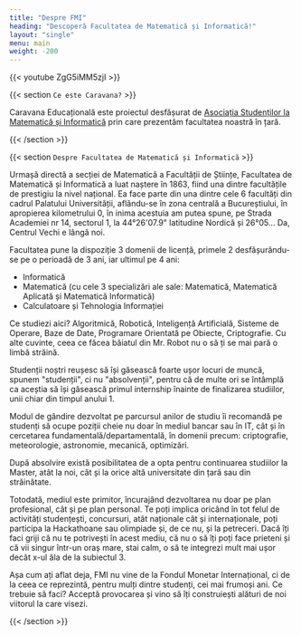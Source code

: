 ```yaml
---
title: "Despre FMI"
heading: "Descoperă Facultatea de Matematică și Informatică!"
layout: "single"
menu: main
weight: -200
---
```


{{< youtube ZgG5iMM5zjI >}}

{{< section `Ce este Caravana?` >}}

Caravana Educațională este proiectul desfășurat de [Asociația Studenților
la Matematică și Informatică](http://as-mi.ro) prin care prezentăm
facultatea noastră în țară.

{{< /section >}}


{{< section `Despre Facultatea de Matematică și Informatică` >}}

Urmașă directă a secției de Matematică a Facultății de Științe, Facultatea de Matematică și Informatică a luat naștere în 1863, fiind una dintre facultățile de prestigiu la nivel național. Ea face parte din una dintre cele 6 facultăți din cadrul Palatului Universității, aflându-se în zona centrală a Bucureștiului, în apropierea kilometrului 0, în inima acestuia am putea spune, pe Strada Academiei nr 14, sectorul 1, la 44°26'07.9" latitudine Nordică și 26°05… Da, Centrul Vechi e lângă noi.


Facultatea pune la dispoziție 3 domenii de licență, primele 2 desfășurându-se pe o perioadă de 3 ani, iar ultimul pe 4 ani:
* Informatică
* Matematică (cu cele 3 specializări ale sale: Matematică, Matematică Aplicată și Matematică Informatică)
* Calculatoare și Tehnologia Informației


Ce studiezi aici? Algoritmică, Robotică, Inteligență Artificială, Sisteme de Operare, Baze de Date, Programare Orientată pe Obiecte, Criptografie. Cu alte cuvinte, ceea ce făcea băiatul din Mr. Robot nu o să ți se mai pară o limbă străină.


Studenții noștri reușesc să își găsească foarte ușor locuri de muncă, spunem "studenții", ci nu "absolvenții", pentru că de multe ori se întâmplă ca aceștia să își găsească primul internship înainte de finalizarea studiilor, unii chiar din timpul anului 1.


Modul de gândire dezvoltat pe parcursul anilor de studiu îi recomandă pe studenți să ocupe poziții cheie nu doar în mediul bancar sau în IT, cât și în cercetarea fundamentală/departamentală, în domenii precum: criptografie, meteorologie, astronomie, mecanică, optimizări.


După absolvire există posibilitatea de a opta pentru continuarea studiilor la Master, atât la noi, cât și la orice altă universitate din țară sau din străinătate.


Totodată, mediul este primitor, încurajând dezvoltarea nu doar pe plan profesional, cât și pe plan personal. Te poți implica oricând în tot felul de activități studențești, concursuri, atât naționale cât și internaționale, poți participa la Hackathoane sau olimpiade și, de ce nu, și la petreceri. Dacă îți faci griji că nu te potrivești în acest mediu, că nu o să îți poți face prieteni și că vii singur într-un oraș mare, stai calm, o să te integrezi mult mai ușor decât x-ul ăla de la subiectul 3.


Așa cum ați aflat deja, FMI nu vine de la Fondul Monetar Internațional, ci de la ceea ce reprezintă, pentru mulți dintre studenți, cei mai frumoși ani. Ce trebuie să faci? Acceptă provocarea și vino să îți construiești alături de noi viitorul la care visezi.

{{< /section >}}
